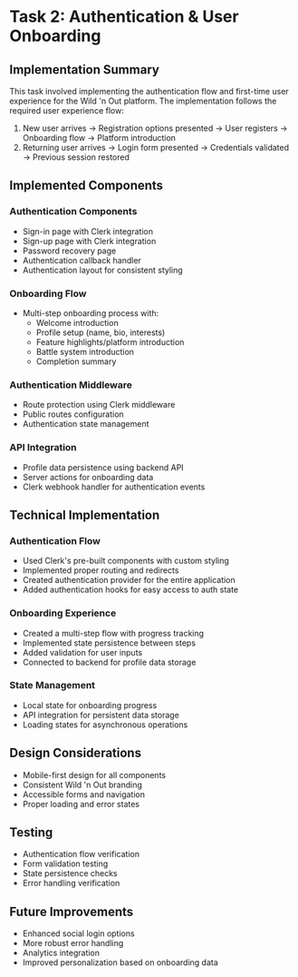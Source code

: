 # Task 2: Authentication & User Onboarding

## Implementation Summary

This task involved implementing the authentication flow and first-time user experience for the Wild 'n Out platform. The implementation follows the required user experience flow:

1. New user arrives → Registration options presented → User registers → Onboarding flow → Platform introduction
2. Returning user arrives → Login form presented → Credentials validated → Previous session restored

## Implemented Components

### Authentication Components
- Sign-in page with Clerk integration
- Sign-up page with Clerk integration
- Password recovery page
- Authentication callback handler
- Authentication layout for consistent styling

### Onboarding Flow
- Multi-step onboarding process with:
  - Welcome introduction
  - Profile setup (name, bio, interests)
  - Feature highlights/platform introduction
  - Battle system introduction
  - Completion summary

### Authentication Middleware
- Route protection using Clerk middleware
- Public routes configuration
- Authentication state management

### API Integration
- Profile data persistence using backend API
- Server actions for onboarding data
- Clerk webhook handler for authentication events

## Technical Implementation

### Authentication Flow
- Used Clerk's pre-built components with custom styling
- Implemented proper routing and redirects
- Created authentication provider for the entire application
- Added authentication hooks for easy access to auth state

### Onboarding Experience
- Created a multi-step flow with progress tracking
- Implemented state persistence between steps
- Added validation for user inputs
- Connected to backend for profile data storage

### State Management
- Local state for onboarding progress
- API integration for persistent data storage
- Loading states for asynchronous operations

## Design Considerations
- Mobile-first design for all components
- Consistent Wild 'n Out branding
- Accessible forms and navigation
- Proper loading and error states

## Testing
- Authentication flow verification
- Form validation testing
- State persistence checks
- Error handling verification

## Future Improvements
- Enhanced social login options
- More robust error handling
- Analytics integration
- Improved personalization based on onboarding data

